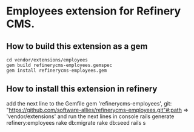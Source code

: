 # Employees extension for Refinery CMS.

## How to build this extension as a gem

    cd vendor/extensions/employees
    gem build refinerycms-employees.gemspec
    gem install refinerycms-employees.gem

## How to install this extension in refinery

add the next line to the Gemfile
	gem 'refinerycms-employees', git: "https://github.com/software-allies/refinerycms-employees.git"#:path => 'vendor/extensions'
and run the next lines in console
	rails generate refinery:employees
	rake db:migrate
	rake db:seed
	rails s